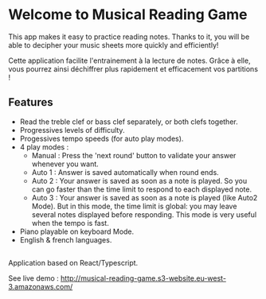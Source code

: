 # Welcome to Musical Reading Game

This app makes it easy to practice reading notes. Thanks to it, you will be able to decipher your music sheets more quickly and efficiently!

Cette application facilite l'entrainement à la lecture de notes. Grâce à elle, vous pourrez ainsi déchiffrer plus rapidement et efficacement vos partitions !

## Features
- Read the treble clef or bass clef separately, or both clefs together.
- Progressives levels of difficulty.
- Progessives tempo speeds (for auto play modes).
- 4 play modes :
  - Manual : Press the 'next round' button to validate your answer whenever you want.
  - Auto 1 : Answer is saved automatically when round ends.
  - Auto 2 : Your answer is saved as soon as a note is played. So you can go faster than the time limit to respond to each displayed note.
  - Auto 3 : Your answer is saved as soon as a note is played (like Auto2 Mode). But in this mode, the time limit is global: you may leave several notes displayed before responding. This mode is very useful when the tempo is fast.
- Piano playable on keyboard Mode.
- English & french languages.

## 

Application based on React/Typescript.

See live demo : http://musical-reading-game.s3-website.eu-west-3.amazonaws.com/